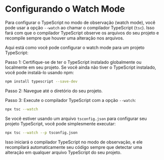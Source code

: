 # Configurando o Watch Mode

Para configurar o TypeScript no modo de observação (watch mode), você pode usar a opção `--watch` ao chamar o compilador TypeScript (`tsc`). Isso fará com que o compilador TypeScript observe os arquivos do seu projeto e recompile sempre que houver uma alteração nos arquivos.

Aqui está como você pode configurar o watch mode para um projeto TypeScript:

Passo 1: Certifique-se de ter o TypeScript instalado globalmente ou localmente em seu projeto. Se você ainda não tiver o TypeScript instalado, você pode instalá-lo usando npm:

```bash
npm install typescript --save-dev
```

Passo 2: Navegue até o diretório do seu projeto.

Passo 3: Execute o compilador TypeScript com a opção `--watch`:

```bash
npx tsc --watch
```

Se você estiver usando um arquivo `tsconfig.json` para configurar seu projeto TypeScript, você pode simplesmente executar:

```bash
npx tsc --watch --p tsconfig.json
```

Isso iniciará o compilador TypeScript no modo de observação, e ele recompilará automaticamente seu código sempre que detectar uma alteração em qualquer arquivo TypeScript do seu projeto.